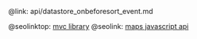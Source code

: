 @link: api/datastore_onbeforesort_event.md

@seolinktop: [mvc library](https://webix.com)
@seolink: [maps javascript api](https://webix.com/widget/maps/)